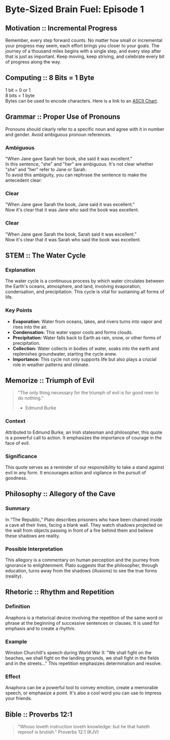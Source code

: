 # Byte-Sized Brain Fuel: Episode 1

## Motivation :: Incremental Progress

Remember, every step forward counts. No matter how small or incremental your progress may seem, each effort brings you closer to your goals. The journey of a thousand miles begins with a single step, and every step after that is just as important. Keep moving, keep striving, and celebrate every bit of progress along the way.

## Computing  :: 8 Bits = 1 Byte

1 bit = 0 or 1  
8 bits = 1 byte  
Bytes can be used to encode characters. Here is a link to an [ASCII Chart](https://web.cecs.pdx.edu/~harry/compilers/ASCIIChart.pdf).  

## Grammar    :: Proper Use of Pronouns 

Pronouns should clearly refer to a specific noun and agree with it in number and gender. Avoid ambiguous pronoun references.  

### Ambiguous

"When Jane gave Sarah her book, she said it was excellent."  
In this sentence, "she" and "her" are ambiguous. It's not clear whether "she" and "her" refer to Jane or Sarah.  
To avoid this ambiguity, you can rephrase the sentence to make the antecedent clear:  

### Clear

"When Jane gave Sarah the book, Jane said it was excellent."  
Now it's clear that it was Jane who said the book was excellent.  

### Clear

"When Jane gave Sarah the book, Sarah said it was excellent."  
Now it's clear that it was Sarah who said the book was excellent.  

## STEM       :: The Water Cycle

### Explanation

The water cycle is a continuous process by which water circulates between the Earth's oceans, atmosphere, and land, involving evaporation, condensation, and precipitation. This cycle is vital for sustaining all forms of life.

### Key Points

- **Evaporation:** Water from oceans, lakes, and rivers turns into vapor and rises into the air.
- **Condensation:** This water vapor cools and forms clouds.
- **Precipitation:** Water falls back to Earth as rain, snow, or other forms of precipitation.
- **Collection:** Water collects in bodies of water, soaks into the earth and replenishes groundwater, starting the cycle anew.
- **Importance:** This cycle not only supports life but also plays a crucial role in weather patterns and climate.

## Memorize   :: Triumph of Evil

> "The only thing necessary for the triumph of evil is for good men to do nothing."  
> - Edmund Burke

### Context

Attributed to Edmund Burke, an Irish statesman and philosopher, this quote is a powerful call to action. It emphasizes the importance of courage in the face of evil.

### Significance

This quote serves as a reminder of our responsibility to take a stand against evil in any form. It encourages action and vigilance in the pursuit of goodness.

## Philosophy :: Allegory of the Cave

### Summary

In "The Republic," Plato describes prisoners who have been chained inside a cave all their lives, facing a blank wall. They watch shadows projected on the wall from objects passing in front of a fire behind them and believe these shadows are reality.

### Possible Interpretation

This allegory is a commentary on human perception and the journey from ignorance to enlightenment. Plato suggests that the philosopher, through education, turns away from the shadows (illusions) to see the true forms (reality).

## Rhetoric   :: Rhythm and Repetition

### Definition

Anaphora is a rhetorical device involving the repetition of the same word or phrase at the beginning of successive sentences or clauses. It is used for emphasis and to create a rhythm.  

### Example

Winston Churchill's speech during World War II: "We shall fight on the beaches, we shall fight on the landing grounds, we shall fight in the fields and in the streets..." This repetition emphasizes determination and resolve.  

### Effect

Anaphora can be a powerful tool to convey emotion, create a memorable speech, or emphasize a point. It's also a cool word you can use to impress your friends.  

## Bible      :: Proverbs 12:1

> "Whoso loveth instruction loveth knowledge: but he that hateth reproof is brutish." Proverbs 12:1 (KJV)

